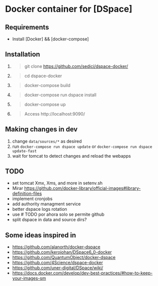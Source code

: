 # Docker container for [DSpace]


## Requirements

  - Install [Docker] && [docker-compose] 

## Installation
1. > git clone https://github.com/sedici/dspace-docker/
2. > cd dspace-docker
3. > docker-compose build
4. > docker-compose run dspace install
5. > docker-compose up
6. > Access http://localhost:9090/

## Making changes in dev
1. change ```data/sources/*``` as desired
2. run ```docker-compose run dspace update``` or ```docker-compose run dspace update-fast```
3. wait for tomcat to detect changes and reload the webapps 

## TODO

  - set tomcat Xmx, Xms, and more in setenv.sh
  - Mirar https://github.com/docker-library/official-images#library-definition-files 
  - implement cronjobs
  - add authority managment service
  - better dspace logs rotation
  - use # TODO por ahora solo se permite github
  - split dspace in data and source dirs? 



## Some ideas inspired in  

- https://github.com/alanorth/docker-dspace
- https://github.com/kerojohan/DSpace6_0-docker
- https://github.com/QuantumObject/docker-dspace
- https://github.com/4Science/dspace-docker
- https://github.com/uner-digital/DSpace/wiki/
- https://docs.docker.com/develop/dev-best-practices/#how-to-keep-your-images-sm





[Docker-Install]:https://docs.docker.com/engine/installation/
